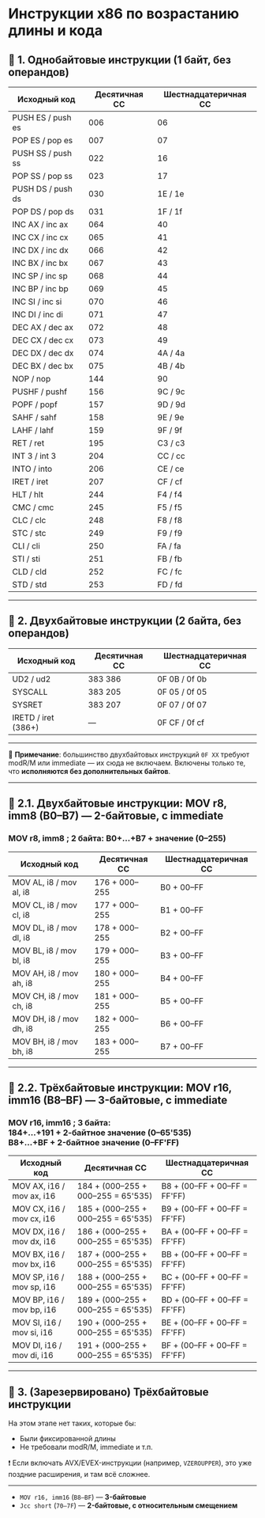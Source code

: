 # Инструкции x86 по возрастанию длины и кода

## 🧩 1. Однобайтовые инструкции (1 байт, без операндов)

| Исходный код           | Десятичная СС | Шестнадцатеричная CC |
|------------------------|----------------|------------------------|
| PUSH ES / push es      | 006            | 06                     |
| POP ES / pop es        | 007            | 07                     |
| PUSH SS / push ss      | 022            | 16                     |
| POP SS / pop ss        | 023            | 17                     |
| PUSH DS / push ds      | 030            | 1E / 1e                |
| POP DS / pop ds        | 031            | 1F / 1f                |
| INC AX / inc ax        | 064            | 40                     |
| INC CX / inc cx        | 065            | 41                     |
| INC DX / inc dx        | 066            | 42                     |
| INC BX / inc bx        | 067            | 43                     |
| INC SP / inc sp        | 068            | 44                     |
| INC BP / inc bp        | 069            | 45                     |
| INC SI / inc si        | 070            | 46                     |
| INC DI / inc di        | 071            | 47                     |
| DEC AX / dec ax        | 072            | 48                     |
| DEC CX / dec cx        | 073            | 49                     |
| DEC DX / dec dx        | 074            | 4A / 4a                |
| DEC BX / dec bx        | 075            | 4B / 4b                |
| NOP / nop              | 144            | 90                     |
| PUSHF / pushf          | 156            | 9C / 9c                |
| POPF / popf            | 157            | 9D / 9d                |
| SAHF / sahf            | 158            | 9E / 9e                |
| LAHF / lahf            | 159            | 9F / 9f                |
| RET / ret              | 195            | C3 / c3                |
| INT 3 / int 3          | 204            | CC / cc                |
| INTO / into            | 206            | CE / ce                |
| IRET / iret            | 207            | CF / cf                |
| HLT / hlt              | 244            | F4 / f4                |
| CMC / cmc              | 245            | F5 / f5                |
| CLC / clc              | 248            | F8 / f8                |
| STC / stc              | 249            | F9 / f9                |
| CLI / cli              | 250            | FA / fa                |
| STI / sti              | 251            | FB / fb                |
| CLD / cld              | 252            | FC / fc                |
| STD / std              | 253            | FD / fd                |

---

## 🧩 2. Двухбайтовые инструкции (2 байта, без операндов)

| Исходный код           | Десятичная СС      | Шестнадцатеричная CC |
|------------------------|--------------------|------------------------|
| UD2 / ud2              | 383 386            | 0F 0B / 0f 0b          |
| SYSCALL                | 383 205            | 0F 05 / 0f 05          |
| SYSRET                 | 383 207            | 0F 07 / 0f 07          |
| IRETD / iret (386+)    | —                  | 0F CF / 0f cf          |

---

📌 **Примечание**: большинство двухбайтовых инструкций `0F XX` требуют modR/M или immediate — их сюда не включаем. Включены только те, что **исполняются без дополнительных байтов**.

---

## 🧩 2.1. Двухбайтовые инструкции: MOV r8, imm8 (B0–B7) — 2-байтовые, с immediate

### MOV r8, imm8 ; 2 байта: B0+...+B7 + значение (0–255)

| Исходный код            | Десятичная СС | Шестнадцатеричная CC |
|-------------------------|---------------|----------------------|
| MOV AL, i8 / mov al, i8 | 176 + 000–255 | B0 + 00–FF           |
| MOV CL, i8 / mov cl, i8 | 177 + 000–255 | B1 + 00–FF           |
| MOV DL, i8 / mov dl, i8 | 178 + 000–255 | B2 + 00–FF           |
| MOV BL, i8 / mov bl, i8 | 179 + 000–255 | B3 + 00–FF           |
| MOV AH, i8 / mov ah, i8 | 180 + 000–255 | B4 + 00–FF           |
| MOV CH, i8 / mov ch, i8 | 181 + 000–255 | B5 + 00–FF           |
| MOV DH, i8 / mov dh, i8 | 182 + 000–255 | B6 + 00–FF           |
| MOV BH, i8 / mov bh, i8 | 183 + 000–255 | B7 + 00–FF           |

---

## 🧩 2.2. Трёхбайтовые инструкции: MOV r16, imm16 (B8–BF) — 3-байтовые, с immediate

### MOV r16, imm16 ; 3 байта:<br>184+...+191 + 2-байтное значение (0–65'535)<br>B8+...+BF + 2-байтное значение (0–FF'FF)

| Исходный код              | Десятичная СС                      | Шестнадцатеричная CC         |
|---------------------------|------------------------------------|------------------------------|
| MOV AX, i16 / mov ax, i16 | 184 + (000–255 + 000–255 = 65'535) | B8 + (00–FF + 00–FF = FF'FF) |
| MOV CX, i16 / mov cx, i16 | 185 + (000–255 + 000–255 = 65'535) | B9 + (00–FF + 00–FF = FF'FF) |
| MOV DX, i16 / mov dx, i16 | 186 + (000–255 + 000–255 = 65'535) | BA + (00–FF + 00–FF = FF'FF) |
| MOV BX, i16 / mov bx, i16 | 187 + (000–255 + 000–255 = 65'535) | BB + (00–FF + 00–FF = FF'FF) |
| MOV SP, i16 / mov sp, i16 | 188 + (000–255 + 000–255 = 65'535) | BC + (00–FF + 00–FF = FF'FF) |
| MOV BP, i16 / mov bp, i16 | 189 + (000–255 + 000–255 = 65'535) | BD + (00–FF + 00–FF = FF'FF) |
| MOV SI, i16 / mov si, i16 | 190 + (000–255 + 000–255 = 65'535) | BE + (00–FF + 00–FF = FF'FF) |
| MOV DI, i16 / mov di, i16 | 191 + (000–255 + 000–255 = 65'535) | BF + (00–FF + 00–FF = FF'FF) |

---

## 🧩 3. (Зарезервировано) Трёхбайтовые инструкции

На этом этапе нет таких, которые бы:

- Были фиксированной длины
- Не требовали modR/M, immediate и т.п.

❗ Если включать AVX/EVEX-инструкции (например, `VZEROUPPER`), это уже поздние расширения, и там всё сложнее.

---

- `MOV r16, imm16` (`B8–BF`) — **3-байтовые**
- `Jcc short` (`70–7F`) — **2-байтовые, с относительным смещением**
